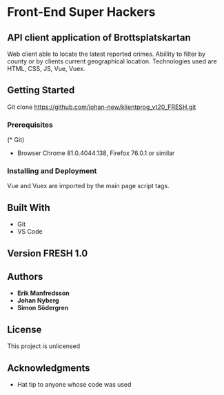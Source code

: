 # Front-End Super Hackers

## API client application of Brottsplatskartan

Web client able to locate the latest reported crimes.  Abillity to filter by county or by clients current geographical location. Technologies used are HTML, CSS, JS, Vue, Vuex.

## Getting Started

Git clone https://github.com/johan-new/klientprog_vt20_FRESH.git

### Prerequisites

(* Git)
* Browser Chrome 81.0.4044.138, Firefox 76.0.1 or similar

### Installing and Deployment

Vue and Vuex are imported by the main page script tags.

## Built With

* Git
* VS Code

## Version FRESH 1.0 

## Authors 
* **Erik Manfredsson** 
* **Johan Nyberg** 
* **Simon Södergren** 


## License

This project is unlicensed

## Acknowledgments

* Hat tip to anyone whose code was used
